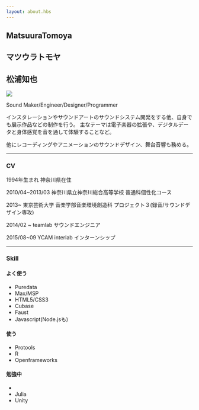 ```yaml
---
layout: about.hbs
---
```


## MatsuuraTomoya

## マツウラトモヤ

## 松浦知也

![]({{config.root}}assets/img/profile.jpg)

Sound Maker/Engineer/Designer/Programmer

インスタレーションやサウンドアートのサウンドシステム開発をする他、自身でも展示作品などの制作を行う。
主なテーマは電子楽器の拡張や、デジタルデータと身体感覚を音を通して体験することなど。

他にレコーディングやアニメーションのサウンドデザイン、舞台音響も務める。

---
### CV

1994年生まれ 神奈川県在住

2010/04~2013/03 神奈川県立神奈川総合高等学校 普通科個性化コース

2013~ 東京芸術大学 音楽学部音楽環境創造科 プロジェクト３(録音/サウンドデザイン専攻)

2014/02 ~ teamlab サウンドエンジニア

2015/08~09 YCAM interlab インターンシップ

---

### Skill

#### よく使う

- Puredata
- Max/MSP
- HTML5/CSS3
- Cubase
- Faust
- Javascript(Node.jsも)

#### 使う

- Protools
- R
- Openframeworks


#### 勉強中

-
- Julia
- Unity
